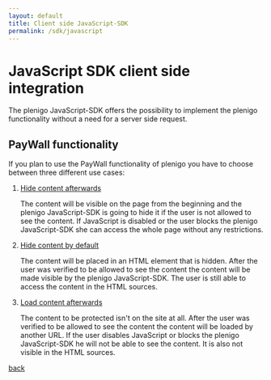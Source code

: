 ```yaml
---
layout: default
title: Client side JavaScript-SDK
permalink: /sdk/javascript
---
```


# JavaScript SDK client side integration

The plenigo JavaScript-SDK offers the possibility to implement the plenigo functionality without a need for a server side request. 

## PayWall functionality

If you plan to use the PayWall functionality of plenigo you have to choose between three different use cases:

1. [Hide content afterwards](/sdk/javascript/hide_content_afterwards)

   The content will be visible on the page from the beginning and the plenigo JavaScript-SDK is going to hide it if the user is not allowed to see the content.
   If JavaScript is disabled or the user blocks the plenigo JavaScript-SDK she can access the whole page without any restrictions.
   
2. [Hide content by default](/sdk/javascript/hide_content_by_default)

   The content will be placed in an HTML element that is hidden. After the user was verified to be allowed to see the content the content will be made visible
   by the plenigo JavaScript-SDK. The user is still able to access the content in the HTML sources.
   
3. [Load content afterwards](/sdk/javascript/load_content_afterwards)

   The content to be protected isn't on the site at all. After the user was verified to be allowed to see the content the content will be loaded by another URL.
   If the user disables JavaScript or blocks the plenigo JavaScript-SDK he will not be able to see the content. It is also not visible in the HTML sources.
   

[back](/)